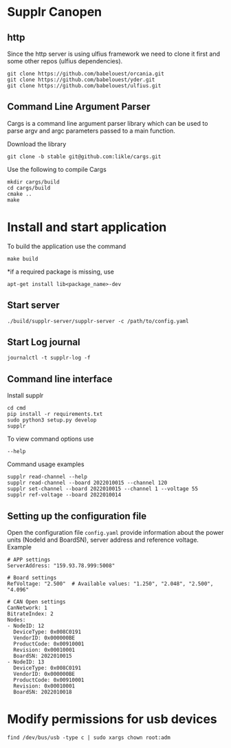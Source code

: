 # Supplr Canopen

## http
Since the http server is using ulfius framework we need to clone it first and some other repos (ulfius dependencies).

```
git clone https://github.com/babelouest/orcania.git
git clone https://github.com/babelouest/yder.git
git clone https://github.com/babelouest/ulfius.git
```

## Command Line Argument Parser
Сargs is a command line argument parser library which can be used to parse argv and argc parameters passed to a main function.

Download the library
```
git clone -b stable git@github.com:likle/cargs.git
```
Use the following to compile Cargs
```
mkdir cargs/build
cd cargs/build
cmake ..
make
```

# Install and start application
To build the application use the command
```
make build
```
*if a required package is missing, use
```
apt-get install lib<package_name>-dev
```

## Start server
```
./build/supplr-server/supplr-server -c /path/to/config.yaml
```

## Start Log journal
```
journalctl -t supplr-log -f
```

## Command line interface
Install supplr
```
cd cmd
pip install -r requirements.txt
sudo python3 setup.py develop
supplr
```
To view command options use
```
--help
```
Command usage examples
```
supplr read-channel --help
supplr read-channel --board 2022010015 --channel 120
supplr set-channel --board 2022010015 --channel 1 --voltage 55
supplr ref-voltage --board 2022010014
```

## Setting up the configuration file
Open the configuration file `config.yaml` provide information about the power units (NodeId and BoardSN), server address and reference voltage. Example
```
# APP settings
ServerAddress: "159.93.78.999:5008"

# Board settings
RefVoltage: "2.500"  # Available values: "1.250", "2.048", "2.500", "4.096"

# CAN Open settings
CanNetwork: 1
BitrateIndex: 2
Nodes:
- NodeID: 12
  DeviceType: 0x008C0191
  VendorID: 0x000000BE
  ProductCode: 0x00910001
  Revision: 0x00010001
  BoardSN: 2022010015
- NodeID: 13
  DeviceType: 0x008C0191
  VendorID: 0x000000BE
  ProductCode: 0x00910001
  Revision: 0x00010001
  BoardSN: 2022010018
```

# Modify permissions for usb devices
```
find /dev/bus/usb -type c | sudo xargs chown root:adm
```
